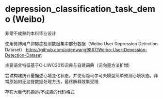 # depression_classification_task_demo (Weibo)

非常不成熟的本科毕业设计

使用微博用户抑郁症检测数据集中部分数据（Weibo User Depression Detection Dataset） https://github.com/aidenwang9867/Weibo-User-Depession-Detection-Dataset

主要语言特征基于C-LIWC2015词典与自建词典（词向量方法扩增)

尝试构建统计量描述心境变化状态，并使用隐马尔可夫模型简单预测心境状态。非常原始的无监督数据处理方法，最终解释效果受限

存在大量代码搬运/不成熟的代码格式
